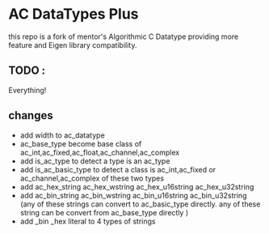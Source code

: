 # AC DataTypes Plus #

this repo is a fork of mentor's  Algorithmic C Datatype providing more feature and Eigen library compatibility.

## TODO : ##

Everything!


## changes ##

* add width to ac_datatype
* ac_base_type become base class of ac_int,ac_fixed,ac_float,ac_channel,ac_complex
* add is_ac_type to detect a type is an ac_type
* add is_ac_basic_type to detect a class is ac_int,ac_fixed or ac_channel,ac_complex of these two types
* add ac_hex_string ac_hex_wstring ac_hex_u16string ac_hex_u32string
* add ac_bin_string ac_bin_wstring ac_bin_u16string ac_bin_u32string (any of these strings can convert to ac_basic_type directly. any of these string can be convert from ac_base_type directly )
* add _bin _hex literal to 4 types of strings
